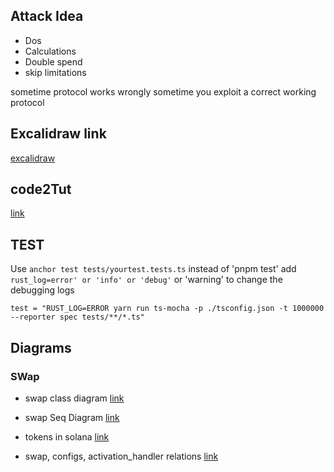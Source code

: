 ## Attack Idea
- Dos
- Calculations
- Double spend
- skip limitations

sometime protocol works wrongly
sometime you exploit a correct working protocol



## Excalidraw link
[excalidraw](https://excalidraw.com/#json=S_28srAQ6KWG137IOHD49,bljmUv4g2nmVLc3NoFobSw)
## code2Tut
[link](https://code2tutorial.com/tutorial/fe10879a-a9e3-45eb-a85e-4ca8e449b1fb/01_bonding_curve_mechanics_.md)
## TEST

Use `anchor test tests/yourtest.tests.ts` instead of 'pnpm test'
add `rust_log=error' or 'info' or 'debug'` or 'warning' to change the debugging logs

```
test = "RUST_LOG=ERROR yarn run ts-mocha -p ./tsconfig.json -t 1000000 --reporter spec tests/**/*.ts"

```


## Diagrams

### SWap
- swap class diagram
[link](https://mermaid.live/view#pako:eNrNVl1v2jAU_SuRn2CjUUMDhahCqqgmTVq1aq32MCFZbmKC1cROHYdBK_77rp0PHEi2Po4n8DnXuffcc294R6GIKApQmJA8v2MkliRdcQc-5sR5ECJZCr5msfNenjvO5wwO8ZrSPDD4F_hWchpGKJKEhkqTcApPCJxi1oApg6coJjh-LYSiWG0kzTciiYA19TtozyTvZSUifKER3tJcMR7jsJ1HniVM4YxIxanEhEc4lJQoIXVmA7hn6DyU4C2PliX0qGOgpvNy3ZgqrIQi5ifmRUqluezTwHXdYU-ApkIRJBUFVxbxsOK20j-ZVAVJtKCW1GU9oHPx_EL3zbFRJGVcdSNbUiTnUKl2N2bCQGAqt7QtcBnVCWVSKAGtLhsEdfbA5RXneNWWnugK7Qmu-9gdXKM9wfmrBFdIFupzb3y0JgkV25amy4SRt9uRUFoMkuQtXzPOFCMJe6NtO5AsS_Y4_00yLSOo34aLLCKQZCap4XSDIlcdKMtxWEBbwPZpllBVWfoZPNRwtAWbTugJUJJEelRq5QbDY5EnnoQpuIfptfyoXY2bkRQvlAftx21IDlWuqZQkCc4zqRfC4HRDjBydF8URk3AMGo8c-6phnUtnno-gzA8jrZUq9BLmCTOeFaqavnY7RaH6IE53oHefS2oF-x1_htR1nCNaFcbDpIhgjWk1ynzgbFBtDlNBf5OOxY-t6ltX9mtAdx-iVTkldP3famjP19ASpVezpdp1LNrbMNSlfBNgRnlzfP0tWtv9lGct70XnKn7So1LFdC_kToa15-_ZWWQHULbQDCYm5WU9V1ed-wg1I3sqA-eRxbCQjx00kSZDsw5JWoV_5YrKNQnpCbVM-l_cpssnmX3P9Fa4sRNctAxwsj_ABE_65K4-ODGC9c_mxnXb68V-F19cLCxuidf2ERq0yB3oX0PP1baHWTNsH6MRiiWLUKBkQUcI_nykRP9ExsUrpDY0pSsUwNeIrrWrVmjFDxCWEf5LiLSOlKKINyhYkySHX-Urpvrv11AoB18vdWIomM3MFSh4RzsUXE9cf345v5p5k_l07M-nI7RHwZXvXo8n3nzueVfexJv5k8MIvZmHeu5s5kPA9HLmz31v4vuHPx3IauE)

- swap Seq Diagram
[link](https://mermaid.live/view#pako:eNqVVV1P2zwU_iuer4KWhX4BaaRy0QDTq3cTQUAvpkqRl5y21hw72E7HhvjvO076kZZoYtwQ2895zjnP-egLzVQONKIGniqQGVxxttSsmEuCf6yySlbFd9DNuWTa8oyXTFrySJghjwb0aSw4SPsWETtE80jur_4_fQDTgUoc6moak0Qr55l4KyZzAan5ycr0p2ZlCfqkg_3ms7NMlBKxkgu-JB7LMlVJ2wFObm-_OPSMa1sx4Yz-Bp_OHHjKDJAZq4Ql3n3yhTyoHyA70Hc1-q5S9l3wh2Tq8PXzPmnnrBN81wGufXWgr2cPDn29RsnNXDaAx0-Xl3FEphUXOblHUROGJGBBm8ELK5wEac8nm6--T2rhC2yL14YgRoIkIh1l8TL77LsIWGE24bDM8jVDJZLmnDjvN58jIhTLvZP9pStJc5sWlT14icgSbGo1yyHNuQakVPIIodFHKnjBMY-Am7R9TjE4bDt0RzBmsmaC5-7ZcLncZsClsbrqZMZJQKfehxK7xFFnlV5DmqmiFKiaV3AsgrNLn1wZUrvSYFZK5CeHPFVZOy114_HIywKg1phMyA3AV_yKIpf19t7LlBCY-e7CJzspfKwFZgwL0JqJrfDYd7vKkcmEXD9jLf7bNEHLc6lVBsY0MoADoRjb6EBgz7-lua3se3jUvpBviRLXqEzccCH-zlU2wHSByB2dzA_kq4Gou5u2SfuUDgInY-vmSHjXG78O3ptCYd1xma3BnKLi5tQ8aYu14xm0zHF0I4J9KQ1Kny60KtIKjbwgCAiXmahyyOuCcVlWNm1G6oS0Ce6OCVyX1QQoXsuosVGlPaj1oXAd4ezYthZESfJ9v1veE0jb9Km1aVo1QAbcNREBnDdcN9atFX_7Mdg35D-P0GGU05kbx_bmaBUyW0H2o84tXbutGzTKkcsJ2fPXzzt68tHNncF_WGeL2-ANqcHe2VuXbuFiXzpZDgI4zj92-cWb9I7UyqG9E6lPl5rnNMLtAz4tQBfMHemLQ8-pXUEBcxrhZw4Ll9eczuUrmuGG_6ZUsbXUqlquaLRgOGg-bXp48-O9g2AMoGOnCo0GZ6Oag0Yv9JlGn4bn42A4HPXC_igcX_TPBj79RaMwGI16vcE47PeHo3E4Dl99-rv2OgiG5xfh-Tg8Cy_Ci2EvPH_9AwrJuk0)

- tokens in solana
[link](https://mermaid.live/view#pako:eNrdWOlu20YQfpUFiyA2IrkSKVES0QSQrzaNr1hyXaQqjCW5lBYhuSx3aVs5gP7qA_QR-mh5ks5yeSwlW7F7pED1R-Lu7Dcz38zODPXe8JhPDMeYpzhZoOnuLEbwefIE7ZOAxgRxsQwJRwFLkU-DgKQkFgh7HsvgWywTwtUJL8Scwxkk2FsSn6UMACMU0DB0vgoC27XdFhcp7Dlf-bbVsbrFY_uG-mLhWMlty2MhS6V0sAIZ0ViMC5UKcdBzR0FQIXZGwx6xmojmJsTcyCZkv48tDdL0rZ5lPwISC1wgdTrucNSrjevgzrD_GKRMLFhKxbKkz_dcm1R4pDvo9NfxVkAyTtJLHIak9A-bIzeoUWyv75HBZquqXJhKulAZ1K3Tm5ikiIGlYaiobKckxIL4ZWbwbXV2evbTzGicLtbl0lsyfx2QN0t6cjP-3j1xv311dvjj3mW2ex2MJtw2rR9e9_fH6sDzzR8llNvloN2zwyOGfZKq1YNb4mUCuyFxkEgzolb3IV7OimMvY6Aj8wRlcZHVRzhKWCq4g84h79vklkSJQC4OceyRmfGz4zh6vmuUHUPOojLDJjlslha6j8fAii6gli9i-ktG0Nj3U8I5SoDj3L7HM3AH4zoLAQ65RgM6pCT0uaNWPv36R37hrqo0dNBpIjn55ixz35Lli1qOZ0kSwn5m9-pFn3g0Ag2wPKxXKb-iMRUUh_Qd8R3kMhbWu0FKyDvyOZUPiIZWKtby955oTMfdKklLkW7BDknpNWQ1FL9zHPssKoPz34TEQYoOtPXpt98bGbZdCzKlT5e8gFqAVDHQBHEkT64FLyRzuMkbYi7y7ULxRD41ohxjAZxV5wH9xTq8f3Wndi9k_J_IAr28l2kwHZtrYTYLxqvG9oXC66AJjmRvLRIRYS7TUAm4mdBa7TUOM8L_ludwAcacM4_mFbrJwNYkgeuKw7yVy5Le2C6yZTyVBes-DCVztj-uKteWTwRJIWMpF9Tb_kJsSg7X7Spt8ourHKQs0q6VdjWawZebjRq-tgus1J1j_8ERAoO1wGj6C-iLS1mOdLuKvDjwzX6_O5I3O6QeekWWjyd2suSCRI9g9gDshyoyOT2CbGUpnkOSxOFye9VdKdBws54_Sm8vLs0Vx8z_h2PyfhUli5ZX9fjlyfRqfDH9rur0ZVFT-3s4Ri7kbLwsKvUjXN5jMUxtIVejF_JSgmWVrIFlr0AxuVECvKExJdew6KMtDgEQDJ2wmGwXmVmbqI4cnh8cvDko3TjMe_S_6Eg-BNB4XgOrseBrscCFL9V8-Zd9gmCdy1lVzngLmnDUVikkH8qZFbV32i8-QCPlH2BWu2u1Ktary-Zdy1ApNqhfIbTKHNQGAK8Mp2C1LVpcKiFFlWbZZiHz80KbrT4neYPyyoQHvTlCbmwgpxeUMPjNG5aD4gdIycq6WaqpMx951gWhkja13itnNvVuwquvPAjn86F2-UBCxV11G45uqFjUfh2P1a48ilU7WaX5CLskVK_bqc54M61mRtl4ZIKpvepdrL4jxrrqmXEKL_U5sTLWC3xdVMUoCwVNQnIHRpVSNcgYlOXMyOvGZfeVkEq4ILMmyvep9AOGDN0lKBkxE1h72eKZq_6FAPyi6eazcCP1ZoYSlh-fpiR_W0NH5_UqoJL1if6pNPBpEdTV8bmMBtSMJs76yPg0Tw4dSO9o9-FYcn6qo46ey3lpSz_5TBn0TB8rtiscEvtlkugsVX8UrFCEHsJRb601IRo3aZHuVUVaEiir86pv_Tt6w2akqtCvQtkAtcvEovoLBPppnqdakXeXCMq8tKQs9U2WjJYxT6lvOPJdv2VEMIhi-Wi8l0IzQyxIBEcc-OmTAEPay5T6CMcSHL9hLCpPpiybLwwnnxxaRpb4MPruUywDU4mARpLuSQ8Npzvo5RiG8964NRxzsNPrjga93sga9Ecj02oZS1i1duzB0LS6NqzY5nDwsWW8y5V2d6zhqDvqWh272-v1TLv_8U8Y1V7W)

- swap, configs, activation_handler relations
[link](https://mermaid.live/view#pako:eNqFU21v2jAQ_iuWpWpfIAqUl2BNlbLwMiRGEWTtNDKlXnKApcSObIe2g_73OQFGWjr1U3J3zz333JPLDkciBkzwKhGP0YZKjSbzgCOk8t9rSbMN8m6nw_Eo_Hbb_z4ZLAOD5yu2tqQK8K8CiJA3HC1nQiTeoUIjzbZUM8FD_ZwBqudnXDgcDBYleAigDg019IUqMPEp7D9zmrKokrEsq-QAHgf8lTrX88d3rj--nYZf3Wl_MpgbiRUFG8rjBGRVrusv3X8Av1AIPE-PxdFsuQYdRrmUwHWYCcY1qqOLnW5Q3mn9R9Pi3p2d_ZJPoXqkWVXB4j70_B_LhUl7-unzJ8ZX4sbMiETOtTqD7ufubGY2OixR0oSPZkQG8gi6cyfjvusPlluasJhqA2J8fcIyrrTMo0L2a6lXV2gOSbmP2rBMFTnzdVC9frOXQGO1r4yvFjMptiwG9daQvTGuwI1mRw6dS67QKxvfcp6jsidXhraQjTIqaQoa5EGGseodeESTxNRPBryDgJRphWBrBFSIjut7UihVT0WcJ4BYmgmp1VsOy5A8GFkoksZZQkpdipBCJCG-pDH0mYTS34d94dFHDJeHScjFuRmqy6v-iFnp8nH-DQtB1T834LiG15LFmJibgBpOQaa0CPGuIA-w3kAKASbmNYYVzRMd4IC_mLaM8p9CpKdOKfL1BpMVTZSJ8qy4uz6j5vjPEHNqIL3injFp2u2SA5MdfsKkZXXbttO2r9stp9frNk3xGZNGo2v1HKdjm3zDttut7ksN_ymnNiy72Wo6Had53TGQptN--QvkYJIe)